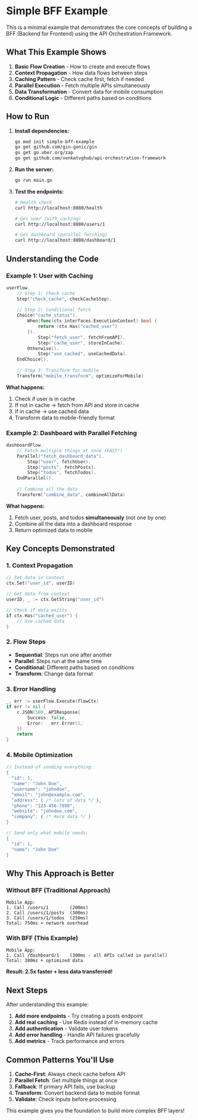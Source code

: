 # Simple BFF Example

This is a minimal example that demonstrates the core concepts of building a BFF (Backend for Frontend) using the API Orchestration Framework.

## What This Example Shows

1. **Basic Flow Creation** - How to create and execute flows
2. **Context Propagation** - How data flows between steps
3. **Caching Pattern** - Check cache first, fetch if needed
4. **Parallel Execution** - Fetch multiple APIs simultaneously
5. **Data Transformation** - Convert data for mobile consumption
6. **Conditional Logic** - Different paths based on conditions

## How to Run

1. **Install dependencies:**
   ```bash
   go mod init simple-bff-example
   go get github.com/gin-gonic/gin
   go get go.uber.org/zap
   go get github.com/venkatvghub/api-orchestration-framework
   ```

2. **Run the server:**
   ```bash
   go run main.go
   ```

3. **Test the endpoints:**
   ```bash
   # Health check
   curl http://localhost:8080/health
   
   # Get user (with caching)
   curl http://localhost:8080/users/1
   
   # Get dashboard (parallel fetching)
   curl http://localhost:8080/dashboard/1
   ```

## Understanding the Code

### Example 1: User with Caching

```go
userFlow.
    // Step 1: Check cache
    Step("check_cache", checkCacheStep).
    
    // Step 2: Conditional fetch
    Choice("cache_status").
        When(func(ctx interfaces.ExecutionContext) bool {
            return !ctx.Has("cached_user")
        }).
            Step("fetch_user", fetchFromAPI).
            Step("cache_user", storeInCache).
        Otherwise().
            Step("use_cached", useCachedData).
    EndChoice().
    
    // Step 3: Transform for mobile
    Transform("mobile_transform", optimizeForMobile)
```

**What happens:**
1. Check if user is in cache
2. If not in cache → fetch from API and store in cache
3. If in cache → use cached data
4. Transform data to mobile-friendly format

### Example 2: Dashboard with Parallel Fetching

```go
dashboardFlow.
    // Fetch multiple things at once (FAST!)
    Parallel("fetch_dashboard_data").
        Step("user", fetchUser).
        Step("posts", fetchPosts).
        Step("todos", fetchTodos).
    EndParallel().
    
    // Combine all the data
    Transform("combine_data", combineAllData)
```

**What happens:**
1. Fetch user, posts, and todos **simultaneously** (not one by one)
2. Combine all the data into a dashboard response
3. Return optimized data to mobile

## Key Concepts Demonstrated

### 1. Context Propagation
```go
// Set data in context
ctx.Set("user_id", userID)

// Get data from context
userID, _ := ctx.GetString("user_id")

// Check if data exists
if ctx.Has("cached_user") {
    // Use cached data
}
```

### 2. Flow Steps
- **Sequential**: Steps run one after another
- **Parallel**: Steps run at the same time
- **Conditional**: Different paths based on conditions
- **Transform**: Change data format

### 3. Error Handling
```go
_, err := userFlow.Execute(flowCtx)
if err != nil {
    c.JSON(500, APIResponse{
        Success: false,
        Error:   err.Error(),
    })
    return
}
```

### 4. Mobile Optimization
```go
// Instead of sending everything:
{
  "id": 1,
  "name": "John Doe",
  "username": "johndoe",
  "email": "john@example.com",
  "address": { /* lots of data */ },
  "phone": "123-456-7890",
  "website": "johndoe.com",
  "company": { /* more data */ }
}

// Send only what mobile needs:
{
  "id": 1,
  "name": "John Doe"
}
```

## Why This Approach is Better

### Without BFF (Traditional Approach)
```
Mobile App:
1. Call /users/1        (200ms)
2. Call /users/1/posts  (300ms)  
3. Call /users/1/todos  (250ms)
Total: 750ms + network overhead
```

### With BFF (This Example)
```
Mobile App:
1. Call /dashboard/1    (300ms - all APIs called in parallel)
Total: 300ms + optimized data
```

**Result: 2.5x faster + less data transferred!**

## Next Steps

After understanding this example:

1. **Add more endpoints** - Try creating a posts endpoint
2. **Add real caching** - Use Redis instead of in-memory cache
3. **Add authentication** - Validate user tokens
4. **Add error handling** - Handle API failures gracefully
5. **Add metrics** - Track performance and errors

## Common Patterns You'll Use

1. **Cache-First**: Always check cache before API
2. **Parallel Fetch**: Get multiple things at once
3. **Fallback**: If primary API fails, use backup
4. **Transform**: Convert backend data to mobile format
5. **Validate**: Check inputs before processing

This example gives you the foundation to build more complex BFF layers! 